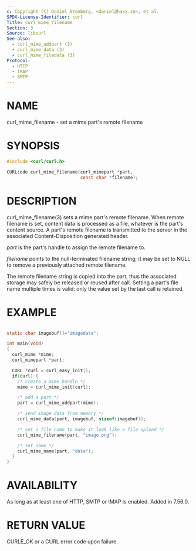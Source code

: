 ```yaml
---
c: Copyright (C) Daniel Stenberg, <daniel@haxx.se>, et al.
SPDX-License-Identifier: curl
Title: curl_mime_filename
Section: 3
Source: libcurl
See-also:
  - curl_mime_addpart (3)
  - curl_mime_data (3)
  - curl_mime_filedata (3)
Protocol:
  - HTTP
  - IMAP
  - SMTP
---
```


# NAME

curl_mime_filename - set a mime part's remote filename

# SYNOPSIS

~~~c
#include <curl/curl.h>

CURLcode curl_mime_filename(curl_mimepart *part,
                            const char *filename);
~~~

# DESCRIPTION

curl_mime_filename(3) sets a mime part's remote filename. When remote
filename is set, content data is processed as a file, whatever is the part's
content source. A part's remote filename is transmitted to the server in the
associated Content-Disposition generated header.

*part* is the part's handle to assign the remote filename to.

*filename* points to the null-terminated filename string; it may be set
to NULL to remove a previously attached remote filename.

The remote filename string is copied into the part, thus the associated
storage may safely be released or reused after call. Setting a part's file
name multiple times is valid: only the value set by the last call is retained.

# EXAMPLE

~~~c

static char imagebuf[]="imagedata";

int main(void)
{
  curl_mime *mime;
  curl_mimepart *part;

  CURL *curl = curl_easy_init();
  if(curl) {
    /* create a mime handle */
    mime = curl_mime_init(curl);

    /* add a part */
    part = curl_mime_addpart(mime);

    /* send image data from memory */
    curl_mime_data(part, imagebuf, sizeof(imagebuf));

    /* set a file name to make it look like a file upload */
    curl_mime_filename(part, "image.png");

    /* set name */
    curl_mime_name(part, "data");
  }
}
~~~

# AVAILABILITY

As long as at least one of HTTP, SMTP or IMAP is enabled. Added in 7.56.0.

# RETURN VALUE

CURLE_OK or a CURL error code upon failure.
